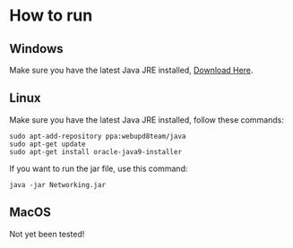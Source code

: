 # How to run
## Windows
Make sure you have the latest Java JRE installed, [Download Here](http://www.oracle.com/technetwork/java/javase/downloads/jre8-downloads-2133155.html).
## Linux
Make sure you have the latest Java JRE installed, follow these commands:
```
sudo apt-add-repository ppa:webupd8team/java
sudo apt-get update
sudo apt-get install oracle-java9-installer
```
If you want to run the jar file, use this command:
```
java -jar Networking.jar
```
## MacOS
Not yet been tested!
